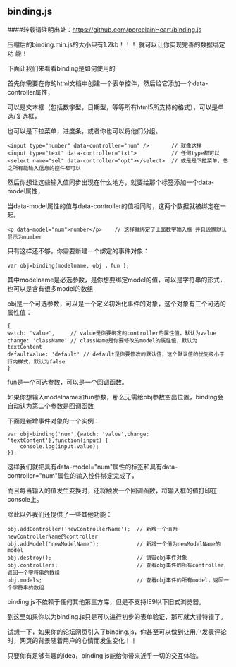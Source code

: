 ## binding.js

####转载请注明出处：https://github.com/porcelainHeart/binding.js

压缩后的binding.min.js的大小只有1.2kb！！！ 就可以让你实现完善的数据绑定功 能！

下面让我们来看看binding是如何使用的

首先你需要在你的html文档中创建一个表单控件，然后给它添加一个data-controller属性，

可以是文本框（包括数字型，日期型，等等所有html5所支持的格式），可以是单选/复选框，

也可以是下拉菜单，进度条，或者你也可以将他们分组。

    <input type="number" data-controller="num" />       // 就像这样
    <input type="text" data-controller="txt">           // 任何type都可以
    <select name="sel" data-controller="opt"></select>  // 或是是下拉菜单，总之所有能输入信息的控件都可以

然后你想让这些输入值同步出现在什么地方，就要给那个标签添加一个data-model属性，

当data-model属性的值与data-controller的值相同时，这两个数据就被绑定在一起。

    <p data-model="num">number</p>    // 这样就绑定了上面数字输入框 并且设置默认显示为number
    
只有这样还不够，你需要新建一个绑定的事件对象：

    var obj=binding(modelname, obj ，fun ); 

其中modelname是必选参数，是你想要绑定model的值，可以是字符串的形式，也可以是含有很多model的数组

obj是一个可选参数，可以是一个定义初始化事件的对象，这个对象有三个可选的属性值：

    {
    watch: 'value',     // value是你要绑定的controller的属性值，默认为value
    change: 'className' // className是你要修改的model的属性值，默认为textContent
    defaultValue: 'default' // default是你要修改的默认值，这个默认值的优先级小于行内样式，默认为false
    }
fun是一个可选参数，可以是一个回调函数。

如果你想输入modelname和fun参数，那么无需给obj参数空出位置，binding会自动认为第二个参数是回调函数

下面是新增事件对象的一个实例：

    var obj=binding('num',{watch: 'value',change: 'textContent'},function(input) {
        console.log(input.value);
    });
    
这样我们就把具有data-model="num"属性的标签和具有data-controller="num"属性的输入控件绑定完成了，

而且每当输入的值发生变换时，还将触发一个回调函数，将输入框的值打印在console上。

除此以外我们还提供了一些其他功能：

    obj.addController('newControllerName');  // 新增一个值为newControllerName的controller
    obj.addModel('newModelName');            // 新增一个值为newModelName的model
    obj.destroy();                           // 销毁obj事件对象
    obj.controllers;                         // 查看obj事件的所有controller，返回一个字符串的数组
    obj.models;                              // 查看obj事件的所有model，返回一个字符串的数组
    
binding.js不依赖于任何其他第三方库，但是不支持IE9以下旧式浏览器。

到这里如果你以为binding.js只是可以进行初步的表单验证，那可就大错特错了。

试想一下，如果你的论坛网页引入了binding.js，你甚至可以做到让用户发表评论时，网页的背景随着用户的心情而发生变化！！

只要你有足够有趣的idea，binding.js能给你带来近乎一切的交互体验。
